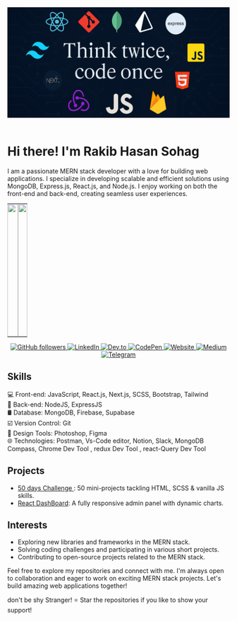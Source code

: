 <meta name="google-site-verification" content="QluewUBiBuvg1hQW3YmI7vj3zRVALFJqw-OM5ykQb-U" />


<!-- Ha ha banner section -->
<div align="center">
  <img src="assets/best_banner.png" alt="Rakib Hasan Sohag Banner" >
</div>

<br>

# Hi there! I'm Rakib Hasan Sohag
<!--  a brief introduction about My Self -->
I am a passionate MERN stack developer with a love for building web applications. I specialize in developing scalable and efficient solutions using MongoDB, Express.js, React.js, and Node.js. I enjoy working on both the front-end and back-end, creating seamless user experiences.





<!-- Stats -->


<div align="center" >
<table cellpadding='0' cellspacing='0' style='width:100% ; max-width:1000px ; text-align:center '  >
  <tr style="padding:0; margin:0; text-align:center" >
    <td width="50%" valign="top" style="padding:0; margin:0;">
      <a href="https://github.com/anuraghazra/github-readme-stats">
        <img align="center" src="https://raw.githubusercontent.com/rakibhasansohag/github-stats-transparent/8f95dc487701f85d54907bd26fd007cdf985320e/generated/languages.svg" width='100%' height='300px'/>
      </a>
    </td>
    <td width="44%" height="100%" valign="top" style="padding:0; margin:0;">
      <a href="https://github.com/anuraghazra/github-readme-stats">
        <img align="center" src="https://raw.githubusercontent.com/rakibhasansohag/github-stats-transparent/8f95dc487701f85d54907bd26fd007cdf985320e/generated/overview.svg" width='100%' height='300px'/>
      </a>
    </td>
  </tr>
</table>
</div>

<!--  badges representing your skills, social media profiles, or any other relevant information -->
<p align="center">
   <a href="https://github.com/rakibhasansohag" target="_blank" rel="noopener noreferrer">
  <img src="https://img.shields.io/github/followers/rakibhasansohag?style=social" alt="GitHub followers"/>
</a>

  <a href="https://www.linkedin.com/in/rakib-hasan-sohag/" target="_blank" rel="noopener">
    <img src="https://img.shields.io/badge/-LinkedIn-0A66C2?style=flat-square&logo=linkedin&logoColor=white" alt="LinkedIn"/>
  </a>
  <a href="https://dev.to/rakibhasansohag" target="_blank" rel="noopener">
    <img src="https://img.shields.io/badge/-Dev.to-0A0A0A?style=flat-square&logo=dev-dot-to&logoColor=white" alt="Dev.to"/>
  </a>
  <a href="https://codepen.io/rakibhasansohag" target="_blank" rel="noopener">
    <img src="https://img.shields.io/badge/-CodePen-000000?style=flat-square&logo=codepen&logoColor=white" alt="CodePen"/>
  </a>
  <a href="https://rakibhasansohag.netlify.app/" target="_blank" rel="noopener">
    <img src="https://img.shields.io/badge/-Website-4CAF50?style=flat-square&logo=google-chrome&logoColor=white" alt="Website"/>
  </a>
  <a href="https://medium.com/@rakibhasansohag" target="_blank" rel="noopener">
    <img src="https://img.shields.io/badge/-Medium-000000?style=flat-square&logo=medium&logoColor=white" alt="Medium"/>
  </a>
  <a href="https://t.me/rakibhasansohag" target="_blank" rel="noopener">
    <img src="https://img.shields.io/badge/-Telegram-0088CC?style=flat-square&logo=telegram&logoColor=white" alt="Telegram"/>
  </a>
</p>

<!--  key skills and technologies -->
## Skills
💻 Front-end: JavaScript, React.js, Next.js, SCSS, Bootstrap, Tailwind <br/>
🔧 Back-end: NodeJS, ExpressJS<br/>
🛢 Database: MongoDB, Firebase, Supabase  <br/> 
☑️ Version Control: Git  <br/>
🎨 Design Tools: Photoshop, Figma <br/>
🌐 Technologies: Postman, Vs-Code editor, Notion, Slack, MongoDB Compass, Chrome Dev Tool , redux Dev Tool , react-Query Dev Tool <br/>

<!--  MERN stack projects or highlight your notable projects -->
## Projects
- [50 days Challenge ](https://github.com/rakibhasansohag/50-day-challange--html-Scss-js-): 50 mini-projects tackling HTML, SCSS & vanilla JS skills.
- [React DashBoard](https://github.com/rakibhasansohag/React-Dashboard): A fully responsive admin panel with dynamic charts.



<!-- interests, hobbies, or other fun facts -->
## Interests
- Exploring new libraries and frameworks in the MERN stack.
- Solving coding challenges and participating in various short projects.
- Contributing to open-source projects related to the MERN stack.

<!--   call to action or any other concluding statement -->
Feel free to explore my repositories and connect with me. I'm always open to collaboration and eager to work on exciting MERN stack projects. Let's build amazing web applications together!

<!--  footer or any other closing statement -->
 don't be shy Stranger! ⭐️ Star the repositories if you like to show your support!
